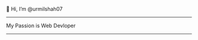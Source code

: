 👋 Hi, I’m @urmilshah07
_____________________________________
My Passion is Web Devloper
_____________________________________




<!---
urmilshah07/urmilshah07 is a ✨ special ✨ repository because its `README.md` (this file) appears on your GitHub profile.
You can click the Preview link to take a look at your changes.
--->
